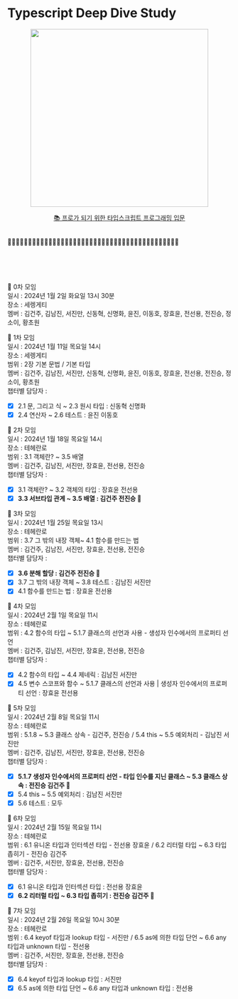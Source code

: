 # Typescript Deep Dive Study

<center><img src="https://github.com/KIMGEUNDU/Typescript-Deep-Dive/assets/126174401/8defd427-4963-4249-8c9c-45379510eb3b" width=400 />

<a href="https://www.aladin.co.kr/shop/wproduct.aspx?ItemId=313290072&start=slayer">📚 프로가 되기 위한 타입스크립트 프로그래밍 입문</a></center>

<br>
🦆🦆🦆🦆🦆🦆🦆🦆🦆🦆🦆🦆🦆🦆🦆🦆🦆🦆🦆🦆🦆🦆🦆🦆🦆🦆🦆🦆🦆🦆🦆🦆🦆🦆🦆🦆🦆🦆🦆🦆🦆🦆
<br>
<br>
<br>
<br>
<br>

📘 0차 모임  
일시 : 2024년 1월 2일 화요일 13시 30분  
장소 : 세렝게티  
멤버 : 김건주, 김남진, 서진만, 신동혁, 신명화, 윤진, 이동호, 장효윤, 전선용, 전진승, 정소이, 황초원

📘 1차 모임  
일시 : 2024년 1월 11일 목요일 14시  
장소 : 세렝게티  
범위 : 2장 기본 문법 / 기본 타입  
멤버 : 김건주, 김남진, 서진만, 신동혁, 신명화, 윤진, 이동호, 장효윤, 전선용, 전진승, 정소이, 황초원  
챕터별 담당자 :

- [x] 2.1 문, 그리고 식 ~ 2.3 원시 타입 : 신동혁 신명화
- [x] 2.4 연산자 ~ 2.6 테스트 : 윤진 이동호

📘 2차 모임  
일시 : 2024년 1월 18일 목요일 14시  
장소 : 테헤란로  
범위 : 3.1 객체란? ~ 3.5 배열  
멤버 : 김건주, 김남진, 서진만, 장효윤, 전선용, 전진승  
챕터별 담당자 :

- [x] 3.1 객체란? ~ 3.2 객체의 타입 : 장효윤 전선용
- [x] **3.3 서브타입 관계 ~ 3.5 배열 : 김건주 전진승 🔖**

📘 3차 모임  
일시 : 2024년 1월 25일 목요일 13시  
장소 : 테헤란로  
범위 : 3.7 그 밖의 내장 객체~ 4.1 함수를 만드는 법  
멤버 : 김건주, 김남진, 서진만, 장효윤, 전선용, 전진승  
챕터별 담당자 :

- [x] **3.6 분해 할당 : 김건주 전진승 🔖**
- [x] 3.7 그 밖의 내장 객체 ~ 3.8 테스트 : 김남진 서진만
- [x] 4.1 함수를 만드는 법 : 장효윤 전선용

📘 4차 모임  
일시 : 2024년 2월 1일 목요일 11시  
장소 : 테헤란로  
범위 : 4.2 함수의 타입 ~ 5.1.7 클래스의 선언과 사용 - 생성자 인수에서의 프로퍼티 선언  
멤버 : 김건주, 김남진, 서진만, 장효윤, 전선용, 전진승  
챕터별 담당자 :

- [x] 4.2 함수의 타입 ~ 4.4 제네릭 : 김남진 서진만
- [x] 4.5 변수 스코프와 함수 ~ 5.1.7 클래스의 선언과 사용 | 생성자 인수에서의 프로퍼티 선언 : 장효윤 전선용

📘 5차 모임  
일시 : 2024년 2월 8일 목요일 11시  
장소 : 테헤란로  
범위 : 5.1.8 ~ 5.3 클래스 상속 - 김건주, 전진승 / 5.4 this ~ 5.5 예외처리 - 김남진 서진만  
멤버 : 김건주, 김남진, 서진만, 장효윤, 전선용, 전진승  
챕터별 담당자 :

- [x] **5.1.7 생성자 인수에서의 프로퍼티 선언 - 타입 인수를 지닌 클래스 ~ 5.3 클래스 상속 : 전진승 김건주 🔖**
- [x] 5.4 this ~ 5.5 예외처리 : 김남진 서진만
- [x] 5.6 테스트 : 모두

📘 6차 모임  
일시 : 2024년 2월 15일 목요일 11시  
장소 : 테헤란로  
범위 : 6.1 유니온 타입과 인터섹션 타입 - 전선용 장효윤 / 6.2 리터럴 타입 ~ 6.3 타입 좁히기 - 전진승 김건주  
멤버 : 김건주, 서진만, 장효윤, 전선용, 전진승  
챕터별 담당자 :

- [x] 6.1 유니온 타입과 인터섹션 타입 : 전선용 장효윤
- [x] **6.2 리터럴 타입 ~ 6.3 타입 좁히기 : 전진승 김건주 🔖**

📘 7차 모임  
일시 : 2024년 2월 26일 목요일 10시 30분  
장소 : 테헤란로  
범위 : 6.4 keyof 타입과 lookup 타입 - 서진만 / 6.5 as에 의한 타입 단언 ~ 6.6 any 타입과 unknown 타입 - 전선용  
멤버 : 김건주, 서진만, 장효윤, 전선용, 전진승  
챕터별 담당자 :

- [x] 6.4 keyof 타입과 lookup 타입 : 서진만
- [x] 6.5 as에 의한 타입 단언 ~ 6.6 any 타입과 unknown 타입 : 전선용
